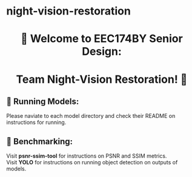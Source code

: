 # night-vision-restoration

<div align="center">

# 🌙 Welcome to EEC174BY Senior Design:
# Team Night-Vision Restoration! 🔦

<div align="left">

## 🔎 Running Models:
Please naviate to each model directory and check their README on instructions for running.

## 🔨 Benchmarking:
Visit **psnr-ssim-tool** for instructions on PSNR and SSIM metrics.\
Visit **YOLO** for instructions on running object detection on outputs of models.